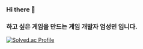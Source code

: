 ### Hi there 👋
### 하고 싶은 게임을 만드는 게임 개발자 엄성민 입니다.
[![Solved.ac Profile](http://mazassumnida.wtf/api/v2/generate_badge?boj=duck3866)](https://solved.ac/duck3866/)
